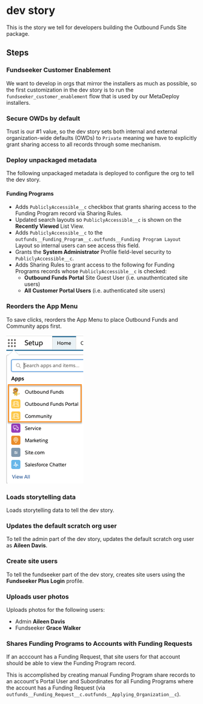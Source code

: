# dev story

This is the story we tell for developers building the Outbound Funds Site package.

## Steps

### Fundseeker Customer Enablement

We want to develop in orgs that mirror the installers as much as possible, so the first customization in the dev story is to run the `fundseeker_customer_enablement` flow that is used by our MetaDeploy installers.

### Secure OWDs by default

Trust is our #1 value, so the dev story sets both internal and external organization-wide defaults (OWDs) to `Private` meaning we have to explicitly grant sharing access to all records through some mechanism.

### Deploy unpackaged metadata

The following unpackaged metadata is deployed to configure the org to tell the dev story.

#### Funding Programs

-   Adds `PubliclyAccessible__c` checkbox that grants sharing access to the Funding Program record via Sharing Rules.
-   Updated search layouts so `PubliclyAccessible__c` is shown on the **Recently Viewed** List View.
-   Adds `PubliclyAccessible__c` to the `outfunds__Funding_Program__c.outfunds__Funding Program Layout` Layout so internal users can see access this field.
-   Grants the **System Administrator** Profile field-level security to `PubliclyAccessible__c`.
-   Adds Sharing Rules to grant access to the following for Funding Programs records whose `PubliclyAccessible__c` is checked:
    -   **Outbound Funds Portal** Site Guest User (i.e. unauthenticated site users)
    -   **All Customer Portal Users** (i.e. authenticated site users)

### Reorders the App Menu

To save clicks, reorders the App Menu to place Outbound Funds and Community apps first.

![Image showing the App Menu after reordering](./images/readme/AppMenuAfterReordering.png)

### Loads storytelling data

Loads storytelling data to tell the dev story.

### Updates the default scratch org user

To tell the admin part of the dev story, updates the default scratch org user as **Aileen Davis**.

### Create site users

To tell the fundseeker part of the dev story, creates site users using the **Fundseeker Plus Login** profile.

### Uploads user photos

Uploads photos for the following users:

-   Admin **Aileen Davis**
-   Fundseeker **Grace Walker**

### Shares Funding Programs to Accounts with Funding Requests

If an acccount has a Funding Request, that site users for that account should be able to view the Funding Program record.

This is accomplished by creating manual Funding Program share records to an account's Portal User and Subordinates for all Funding Programs where the account has a Funding Request (via `outfunds__Funding_Request__c.outfunds__Applying_Organization__c`).
